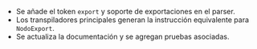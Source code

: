 - Se añade el token `export` y soporte de exportaciones en el parser.
- Los transpiladores principales generan la instrucción equivalente para `NodoExport`.
- Se actualiza la documentación y se agregan pruebas asociadas.
